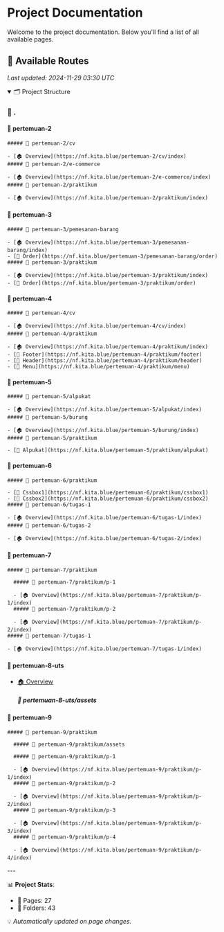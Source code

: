# Project Documentation

Welcome to the project documentation. Below you'll find a list of all available pages.
























## 📄 Available Routes

*Last updated: 2024-11-29 03:30 UTC*

<details open>
<summary>🗂️ Project Structure</summary>

### 📁 .

  #### 📅 pertemuan-2

    ##### 📅 pertemuan-2/cv

    - [🏠 Overview](https://nf.kita.blue/pertemuan-2/cv/index)
    ##### 📅 pertemuan-2/e-commerce

    - [🏠 Overview](https://nf.kita.blue/pertemuan-2/e-commerce/index)
    ##### 🔬 pertemuan-2/praktikum

    - [🏠 Overview](https://nf.kita.blue/pertemuan-2/praktikum/index)
  #### 📅 pertemuan-3

    ##### 📅 pertemuan-3/pemesanan-barang

    - [🏠 Overview](https://nf.kita.blue/pertemuan-3/pemesanan-barang/index)
    - [📄 Order](https://nf.kita.blue/pertemuan-3/pemesanan-barang/order)
    ##### 🔬 pertemuan-3/praktikum

    - [🏠 Overview](https://nf.kita.blue/pertemuan-3/praktikum/index)
    - [📄 Order](https://nf.kita.blue/pertemuan-3/praktikum/order)
  #### 📅 pertemuan-4

    ##### 📅 pertemuan-4/cv

    - [🏠 Overview](https://nf.kita.blue/pertemuan-4/cv/index)
    ##### 🔬 pertemuan-4/praktikum

    - [🏠 Overview](https://nf.kita.blue/pertemuan-4/praktikum/index)
    - [📄 Footer](https://nf.kita.blue/pertemuan-4/praktikum/footer)
    - [📄 Header](https://nf.kita.blue/pertemuan-4/praktikum/header)
    - [📄 Menu](https://nf.kita.blue/pertemuan-4/praktikum/menu)
  #### 📅 pertemuan-5

    ##### 📅 pertemuan-5/alpukat

    - [🏠 Overview](https://nf.kita.blue/pertemuan-5/alpukat/index)
    ##### 📅 pertemuan-5/burung

    - [🏠 Overview](https://nf.kita.blue/pertemuan-5/burung/index)
    ##### 🔬 pertemuan-5/praktikum

    - [📄 Alpukat](https://nf.kita.blue/pertemuan-5/praktikum/alpukat)
  #### 📅 pertemuan-6

    ##### 🔬 pertemuan-6/praktikum

    - [📄 Cssbox1](https://nf.kita.blue/pertemuan-6/praktikum/cssbox1)
    - [📄 Cssbox2](https://nf.kita.blue/pertemuan-6/praktikum/cssbox2)
    ##### 📅 pertemuan-6/tugas-1

    - [🏠 Overview](https://nf.kita.blue/pertemuan-6/tugas-1/index)
    ##### 📅 pertemuan-6/tugas-2

    - [🏠 Overview](https://nf.kita.blue/pertemuan-6/tugas-2/index)
  #### 📅 pertemuan-7

    ##### 🔬 pertemuan-7/praktikum

      ##### 🔬 pertemuan-7/praktikum/p-1

      - [🏠 Overview](https://nf.kita.blue/pertemuan-7/praktikum/p-1/index)
      ##### 🔬 pertemuan-7/praktikum/p-2

      - [🏠 Overview](https://nf.kita.blue/pertemuan-7/praktikum/p-2/index)
    ##### 📅 pertemuan-7/tugas-1

    - [🏠 Overview](https://nf.kita.blue/pertemuan-7/tugas-1/index)
  #### 📅 pertemuan-8-uts

  - [🏠 Overview](https://nf.kita.blue/pertemuan-8-uts/index)
    ##### 📅 pertemuan-8-uts/assets

  #### 📅 pertemuan-9

    ##### 🔬 pertemuan-9/praktikum

      ##### 🔬 pertemuan-9/praktikum/assets

      ##### 🔬 pertemuan-9/praktikum/p-1

      - [🏠 Overview](https://nf.kita.blue/pertemuan-9/praktikum/p-1/index)
      ##### 🔬 pertemuan-9/praktikum/p-2

      - [🏠 Overview](https://nf.kita.blue/pertemuan-9/praktikum/p-2/index)
      ##### 🔬 pertemuan-9/praktikum/p-3

      - [🏠 Overview](https://nf.kita.blue/pertemuan-9/praktikum/p-3/index)
      ##### 🔬 pertemuan-9/praktikum/p-4

      - [🏠 Overview](https://nf.kita.blue/pertemuan-9/praktikum/p-4/index)

</details>
---

📊 **Project Stats**:
- 📄 Pages: 27
- 📂 Folders: 43

💡 *Automatically updated on page changes.*
